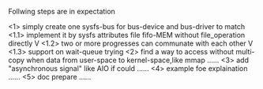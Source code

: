 Follwing steps are in expectation

<1> simply create  one sysfs-bus for bus-device and bus-driver to match  
	<1.1> implement it by sysfs attributes file fifo-MEM without file_operation directly    V
	<1.2> two or more progresses can communate  with each other                             V
	<1.3> support on wait-queue																trying
<2> find a way to access without multi-copy when data from user-space to kernel-space,like mmap 
	......
<3> add "asynchronous signal" like AIO if could
	......
<4> example foe explaination
	......
<5> doc prepare
	......
